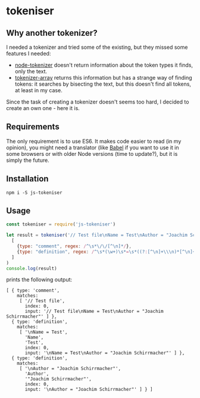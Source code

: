 # tokeniser

## Why another tokenizer?

I needed a tokenizer and tried some of the existing, but they missed some features I needed:
- [node-tokenizer](https://www.npmjs.com/package/node-tokenizer) doesn't return information about the token types it finds, only the text.
- [tokenizer-array](https://www.npmjs.com/package/tokenizer-array) returns this information but has a strange way of finding tokens: it searches by bisecting the text, but this doesn't find all tokens, at least in my case.

Since the task of creating a tokenizer doesn't seems too hard, I decided to create an own one - here it is.

## Requirements

The only requirement is to use ES6. It makes code easier to read (in my opinion), you might need a translator (like [Babel](http://babeljs.io) if you want to use it in some browsers or with older Node versions (time to update?), but it is simply the future.

## Installation

```
npm i -S js-tokeniser
```

## Usage

```javascript
const tokeniser = require('js-tokeniser')

let result = tokeniser('// Test file\nName = Test\nAuthor = "Joachim Schirrmacher"',
  [
    {type: "comment", regex: /^\s*\/\/[^\n]*/},
    {type: "definition", regex: /^\s*(\w+)\s*=\s*((?:[^\n]+\\\n)*[^\n]+)/},
  ]
)
console.log(result)
```

prints the following output:

```
[ { type: 'comment',
    matches: 
     [ '// Test file',
       index: 0,
       input: '// Test file\nName = Test\nAuthor = "Joachim Schirrmacher"' ] },
  { type: 'definition',
    matches: 
     [ '\nName = Test',
       'Name',
       'Test',
       index: 0,
       input: '\nName = Test\nAuthor = "Joachim Schirrmacher"' ] },
  { type: 'definition',
    matches: 
     [ '\nAuthor = "Joachim Schirrmacher"',
       'Author',
       '"Joachim Schirrmacher"',
       index: 0,
       input: '\nAuthor = "Joachim Schirrmacher"' ] } ]
```
